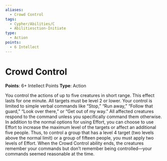 ```yaml
---
aliases:
  - Crowd Control
tags:
  - Cypher/Abilities/C
  - Abilitiesction-Initiate
type:
  - Action
points:
  - 6 Intellect
---
```


# Crowd Control

**Points**: 6+ Intellect Points
**Type**: Action

You control the actions of up to five creatures in short range. This effect lasts for one minute. All targets must be level 2 or lower. Your control is limited to simple verbal commands like “Stop,” “Run away,” “Follow that guard,” “Look over there,” or “Get out of my way.” All affected creatures respond to the command unless you specifically command them otherwise. In addition to the normal options for using Effort, you can choose to use Effort to increase the maximum level of the targets or affect an additional five people. Thus, to control a group that has a level 4 target (two levels above the normal limit) or a group of fifteen people, you must apply two levels of Effort. When the Crowd Control ability ends, the creatures remember your commands but don’t remember being controlled—your commands seemed reasonable at the time.
